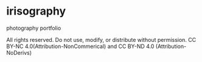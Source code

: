 # irisography
photography portfolio

All rights reserved. Do not use, modify, or distribute without permission.
CC BY-NC 4.0(Attribution-NonCommerical) and CC BY-ND 4.0 (Attribution-NoDerivs)
